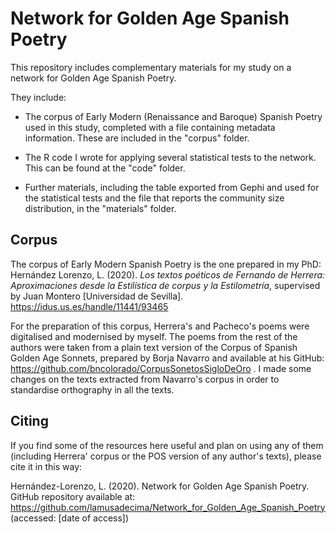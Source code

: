 # Network for Golden Age Spanish Poetry

This repository includes complementary materials for my study on a network for Golden Age Spanish Poetry.

They include:
- The corpus of Early Modern (Renaissance and Baroque) Spanish Poetry used in this study, completed with a file containing metadata information. These are included in the "corpus" folder.

- The R code I wrote for applying several statistical tests to the network. This can be found at the "code" folder.

- Further materials, including the table exported from Gephi and used for the statistical tests and the file that reports the community size distribution, in the "materials" folder.

## Corpus

The corpus of Early Modern Spanish Poetry is the one prepared in my PhD: Hernández Lorenzo, L. (2020). <i>Los textos poéticos de Fernando de Herrera: Aproximaciones desde la Estilística de corpus y la Estilometría</i>, supervised by Juan Montero [Universidad de Sevilla]. https://idus.us.es/handle/11441/93465

For the preparation of this corpus, Herrera's and Pacheco's poems were digitalised and modernised by myself. The poems from the rest of the authors were taken from a plain text version of the Corpus of Spanish Golden Age Sonnets, prepared by Borja Navarro and available at his GitHub: https://github.com/bncolorado/CorpusSonetosSigloDeOro . I made some changes on the texts extracted from Navarro's corpus in order to standardise  orthography in all the texts.

## Citing

If you find some of the resources here useful and plan on using any of them (including Herrera' corpus or the POS version of any author's texts), please cite it in this way:

Hernández-Lorenzo, L. (2020). Network for Golden Age Spanish Poetry. GitHub repository available at: https://github.com/lamusadecima/Network_for_Golden_Age_Spanish_Poetry (accessed: [date of access])
